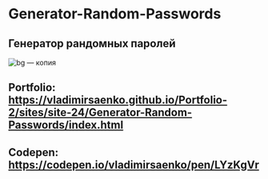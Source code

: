 # Generator-Random-Passwords
 
## Генератор рандомных паролей

![bg — копия](https://user-images.githubusercontent.com/56477695/153704437-2b694869-105b-43bb-92af-6b80e3f0fbfb.jpg)

## Portfolio: https://vladimirsaenko.github.io/Portfolio-2/sites/site-24/Generator-Random-Passwords/index.html

## Codepen: https://codepen.io/vladimirsaenko/pen/LYzKgVr
